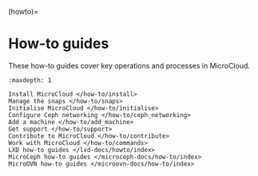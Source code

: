 (howto)=
# How-to guides

These how-to guides cover key operations and processes in MicroCloud.

```{toctree}
:maxdepth: 1

Install MicroCloud </how-to/install>
Manage the snaps </how-to/snaps>
Initialise MicroCloud </how-to/initialise>
Configure Ceph networking </how-to/ceph_networking>
Add a machine </how-to/add_machine>
Get support </how-to/support>
Contribute to MicroCloud </how-to/contribute>
Work with MicroCloud </how-to/commands>
LXD how-to guides </lxd-docs/howto/index>
MicroCeph how-to guides </microceph-docs/how-to/index>
MicroOVN how-to guides </microovn-docs/how-to/index>
```
